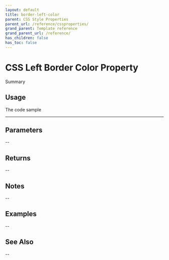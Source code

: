 ```yaml
---
layout: default
title: border-left-color
parent: CSS Style Properties
parent_url: /reference/cssproperties/
grand_parent: Template reference
grand_parent_url: /reference/
has_children: false
has_toc: false
---
```


# CSS Left Border Color Property

Summary

## Usage

 The code sample

---

## Parameters

--

## Returns 

--

## Notes


-- 

## Examples


--


## See Also


--


